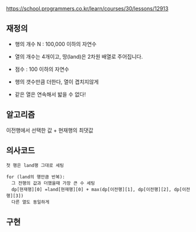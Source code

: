 https://school.programmers.co.kr/learn/courses/30/lessons/12913

## 재정의
- 행의 개수 N : 100,000 이하의 자연수
- 열의 개수는 4개이고, 땅(land)은 2차원 배열로 주어집니다.
- 점수 : 100 이하의 자연수


- 행의 갯수만큼 더한다, 열이 겹치지않게
- 같은 열은 연속해서 밟을 수 없다!

## 알고리즘
이전행에서 선택한 값 + 현재행의 최댓값





## 의사코드
```
첫 행은 land행 그대로 세팅

for (land의 행만큼 반복): 
  그 전행의 값과 더했을때 가장 큰 수 세팅
  dp[현재행][0] =land[현재행][0] + max(dp[이전행][1], dp[이전행][2], dp[이전행][3])
  다른 열도 동일하게
```





## 구현



